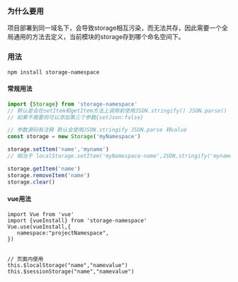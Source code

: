 ### 为什么要用
项目部署到同一域名下，会导致storage相互污染，而无法共存，因此需要一个全局通用的方法去定义，当前模块的storage存到哪个命名空间下。

### 用法
```
npm install storage-namespace
```

#### 常规用法
```javascript
import {Storage} from 'storage-namespace'
// 默认是会在setItem和getItem方法上调用前使用JSON.stringify() JSON.parse() 
// 如果不需要则可以添加第三个参数{setJson:false}

// 参数源码有注释 默认会使用JSON.stringify JSON.parse 转value
const storage = new Storage('myNamespace')

storage.setItem('name','myname')
// 相当于 localStorage.setItem('myNamespace-name',JSON.stringify('myname'))

storage.getItem('name')
storage.removeItem('name')
storage.clear()
```

#### vue用法
```vue
import Vue from 'vue'
import {vueInstall} from 'storage-namespace' 
Vue.use(vueInstall,{
   namespace:"projectNamespace",
})


// 页面内使用
this.$localStorage("name","namevalue")
this.$sessionStorage("name","namevalue")
```

